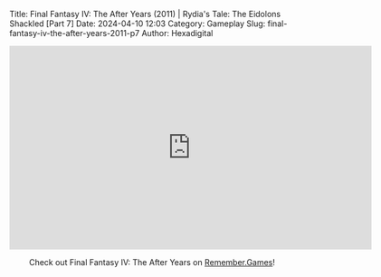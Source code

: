 Title: Final Fantasy IV: The After Years (2011) | Rydia's Tale: The Eidolons Shackled [Part 7]
Date: 2024-04-10 12:03
Category: Gameplay
Slug: final-fantasy-iv-the-after-years-2011-p7
Author: Hexadigital

<center><iframe src="https://www.youtube.com/embed/HPOdg5LMK8M?feature=oembed" allow="accelerometer; autoplay; encrypted-media; gyroscope; picture-in-picture" width="640" height="360" frameborder="0"></iframe>

Check out Final Fantasy IV: The After Years on [Remember.Games](https://remember.games/game/7757/final-fantasy-iv-the-complete-collection/)!</center>